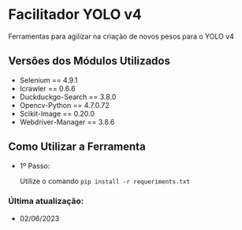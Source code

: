 <div>
  <h1>Facilitador YOLO v4</h1>
  <p>Ferramentas para agilizar na criação de novos pesos para o YOLO v4</p>
</div>

<div>
  <h2>Versões dos Módulos Utilizados</h2>
  <ul>
    <li>Selenium == 4.9.1</li>
    <li>Icrawler == 0.6.6</li>
    <li>Duckduckgo-Search == 3.8.0</li>
    <li>Opencv-Python == 4.7.0.72</li>
    <li>Scikit-Image == 0.20.0</li>
    <li>Webdriver-Manager == 3.8.6</li>
  </ul>
</div>
<div>
  <h2>Como Utilizar a Ferramenta</h2>
  <ul>
    <li>1º Passo:</li>
    <p>Utilize o comando <code>pip install -r requeriments.txt</code></p>
  </ul>
</div>
<div>
  <h3>Última atualização:</h3>
  <ul>
    <li>02/06/2023</li>
  </ul>
</div>
